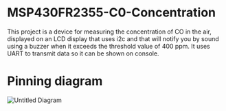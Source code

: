 # MSP430FR2355-C0-Concentration
 This project is a device for measuring the concentration of CO in the air, displayed on an LCD display that uses i2c and that will notify you by sound using a buzzer when it exceeds the threshold value of 400 ppm. It uses UART to transmit data so it can be shown on console.

# Pinning diagram

![Untitled Diagram](https://github.com/user-attachments/assets/5c320e6b-1dbc-48bc-b56c-4df6c1bcfdef)
